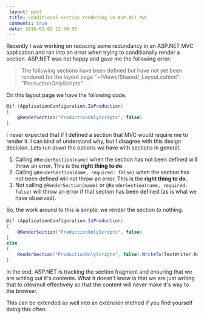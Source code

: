 ```yaml
---
 layout: post 
 title: Conditional section rendering in ASP.NET MVC
 comments: true
 date: 2016-03-01 12:30:00
---
```


Recently I was working on reducing some redundancy in an ASP.NET MVC application and ran into an error when trying to conditionally render a section.
ASP.NET was not happy and gave me the following error:

> The following sections have been defined but have not yet been rendered for the layout page "~/Views/Shared/_Layout.cshtml": "ProductionOnlyScripts".

On this layout page we have the following code.

``` csharp
@if (ApplicationConfiguration.IsProduction)
{
    @RenderSection("ProductionOnlyScripts", false)
}
```

I never expected that if I defined a section that MVC would require me to render it.
I can kind of understand why, but I disagree with this design decision.
Lets run down the options we have with sections in general.

1. Calling `@RenderSection(name)` when the section has not been defined will throw an error. This is the **right thing to do**.
2. Calling `@RenderSection(name, required: false)` when the section has not been defined will not throw an error. This is the **right thing to do**.
3. Not calling `@RenderSection(name)` or `@RenderSection(name, required: false)` will throw an error if that section has been defined (as is what we have observed).

So, the work around to this is simple: we render the section to nothing.

``` csharp
@if (ApplicationConfiguration.IsProduction)
{
    @RenderSection("ProductionOnlyScripts", false)
}
else
{
    RenderSection("ProductionOnlyScripts", false).WriteTo(TextWriter.Null);
}
```

In the end, ASP.NET is tracking the section fragment and ensuring that we are writing out it's contents.
What it doesn't know is that we are just writing that to /dev/null effectively so that the content will
never make it's way to the browser.

This can be extended as well into an extension method if you find yourself doing this often.
